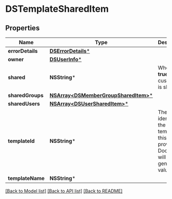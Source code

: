 # DSTemplateSharedItem

## Properties
Name | Type | Description | Notes
------------ | ------------- | ------------- | -------------
**errorDetails** | [**DSErrorDetails***](DSErrorDetails.md) |  | [optional] 
**owner** | [**DSUserInfo***](DSUserInfo.md) |  | [optional] 
**shared** | **NSString*** | When set to **true**, this custom tab is shared. | [optional] 
**sharedGroups** | [**NSArray&lt;DSMemberGroupSharedItem&gt;***](DSMemberGroupSharedItem.md) |  | [optional] 
**sharedUsers** | [**NSArray&lt;DSUserSharedItem&gt;***](DSUserSharedItem.md) |  | [optional] 
**templateId** | **NSString*** | The unique identifier of the template. If this is not provided, DocuSign will generate a value.  | [optional] 
**templateName** | **NSString*** |  | [optional] 

[[Back to Model list]](../README.md#documentation-for-models) [[Back to API list]](../README.md#documentation-for-api-endpoints) [[Back to README]](../README.md)


